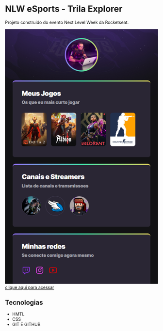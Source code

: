 # NLW eSports - Trila Explorer
Projeto construido do evento Next Level Week da Rocketseat.

![preview](.github/preview.png)
[clique aqui para acessar](https://cloutx1.github.io/nlw-esports-explorer/)

## Tecnologias
- HMTL
- CSS
- GIT E GITHUB